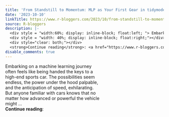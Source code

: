 ```yaml
---
title: 'From Standstill to Momentum: MLP as Your First Gear in tidymodels'
date: '2023-10-10'
linkTitle: https://www.r-bloggers.com/2023/10/from-standstill-to-momentum-mlp-as-your-first-gear-in-tidymodels/
source: R-bloggers
description: |-
  <div style = "width:60%; display: inline-block; float:left; "> Embarking on a machine learning journey often feels like being handed the keys to a high-end sports car. The possibilities seem endless, the power under the hood palpable, and the anticipation of speed, exhilarating. But anyone familiar with cars knows that no matter how advanced or powerful the vehicle might ...</div>
  <div style = "width: 40%; display: inline-block; float:right;"></div>
  <div style="clear: both;"></div>
  <strong>Continue reading</strong>: <a href="https://www.r-bloggers.com/2023/10/from-standstill-to-momentum-mlp-as-y ...
disable_comments: true
---
```

<div style = "width:60%; display: inline-block; float:left; "> Embarking on a machine learning journey often feels like being handed the keys to a high-end sports car. The possibilities seem endless, the power under the hood palpable, and the anticipation of speed, exhilarating. But anyone familiar with cars knows that no matter how advanced or powerful the vehicle might ...</div>
<div style = "width: 40%; display: inline-block; float:right;"></div>
<div style="clear: both;"></div>
<strong>Continue reading</strong>: <a href="https://www.r-bloggers.com/2023/10/from-standstill-to-momentum-mlp-as-y ...
